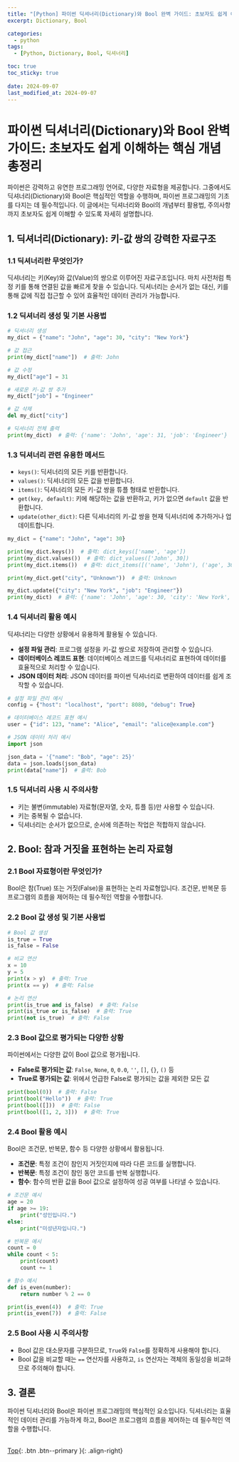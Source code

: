 ```yaml
---
title: "[Python] 파이썬 딕셔너리(Dictionary)와 Bool 완벽 가이드: 초보자도 쉽게 이해하는 핵심 개념 총정리"
excerpt: Dictionary, Bool

categories:
  - python
tags:
  - [Python, Dictionary, Bool, 딕셔너리]

toc: true
toc_sticky: true
 
date: 2024-09-07
last_modified_at: 2024-09-07
---
```


# 파이썬 딕셔너리(Dictionary)와 Bool 완벽 가이드: 초보자도 쉽게 이해하는 핵심 개념 총정리

파이썬은 강력하고 유연한 프로그래밍 언어로, 다양한 자료형을 제공합니다. 그중에서도 딕셔너리(Dictionary)와 Bool은 핵심적인 역할을 수행하며, 파이썬 프로그래밍의 기초를 다지는 데 필수적입니다. 이 글에서는 딕셔너리와 Bool의 개념부터 활용법, 주의사항까지 초보자도 쉽게 이해할 수 있도록 자세히 설명합니다.

## 1. 딕셔너리(Dictionary): 키-값 쌍의 강력한 자료구조

### 1.1 딕셔너리란 무엇인가?

딕셔너리는 키(Key)와 값(Value)의 쌍으로 이루어진 자료구조입니다. 마치 사전처럼 특정 키를 통해 연결된 값을 빠르게 찾을 수 있습니다. 딕셔너리는 순서가 없는 대신, 키를 통해 값에 직접 접근할 수 있어 효율적인 데이터 관리가 가능합니다.

### 1.2 딕셔너리 생성 및 기본 사용법

```python
# 딕셔너리 생성
my_dict = {"name": "John", "age": 30, "city": "New York"}

# 값 접근
print(my_dict["name"])  # 출력: John

# 값 수정
my_dict["age"] = 31

# 새로운 키-값 쌍 추가
my_dict["job"] = "Engineer"

# 값 삭제
del my_dict["city"]

# 딕셔너리 전체 출력
print(my_dict)  # 출력: {'name': 'John', 'age': 31, 'job': 'Engineer'}
```

### 1.3 딕셔너리 관련 유용한 메서드

* `keys()`: 딕셔너리의 모든 키를 반환합니다.
* `values()`: 딕셔너리의 모든 값을 반환합니다.
* `items()`: 딕셔너리의 모든 키-값 쌍을 튜플 형태로 반환합니다.
* `get(key, default)`: 키에 해당하는 값을 반환하고, 키가 없으면 `default` 값을 반환합니다.
* `update(other_dict)`: 다른 딕셔너리의 키-값 쌍을 현재 딕셔너리에 추가하거나 업데이트합니다.

```python
my_dict = {"name": "John", "age": 30}

print(my_dict.keys())  # 출력: dict_keys(['name', 'age'])
print(my_dict.values())  # 출력: dict_values(['John', 30])
print(my_dict.items())  # 출력: dict_items([('name', 'John'), ('age', 30)])

print(my_dict.get("city", "Unknown"))  # 출력: Unknown

my_dict.update({"city": "New York", "job": "Engineer"})
print(my_dict)  # 출력: {'name': 'John', 'age': 30, 'city': 'New York', 'job': 'Engineer'}
```

### 1.4 딕셔너리 활용 예시

딕셔너리는 다양한 상황에서 유용하게 활용될 수 있습니다.

* **설정 파일 관리**: 프로그램 설정을 키-값 쌍으로 저장하여 관리할 수 있습니다.
* **데이터베이스 레코드 표현**: 데이터베이스 레코드를 딕셔너리로 표현하여 데이터를 효율적으로 처리할 수 있습니다.
* **JSON 데이터 처리**: JSON 데이터를 파이썬 딕셔너리로 변환하여 데이터를 쉽게 조작할 수 있습니다.

```python
# 설정 파일 관리 예시
config = {"host": "localhost", "port": 8080, "debug": True}

# 데이터베이스 레코드 표현 예시
user = {"id": 123, "name": "Alice", "email": "alice@example.com"}

# JSON 데이터 처리 예시
import json

json_data = '{"name": "Bob", "age": 25}'
data = json.loads(json_data)
print(data["name"])  # 출력: Bob
```

### 1.5 딕셔너리 사용 시 주의사항

* 키는 불변(immutable) 자료형(문자열, 숫자, 튜플 등)만 사용할 수 있습니다.
* 키는 중복될 수 없습니다.
* 딕셔너리는 순서가 없으므로, 순서에 의존하는 작업은 적합하지 않습니다.

## 2. Bool: 참과 거짓을 표현하는 논리 자료형

### 2.1 Bool 자료형이란 무엇인가?

Bool은 참(True) 또는 거짓(False)을 표현하는 논리 자료형입니다. 조건문, 반복문 등 프로그램의 흐름을 제어하는 데 필수적인 역할을 수행합니다.

### 2.2 Bool 값 생성 및 기본 사용법

```python
# Bool 값 생성
is_true = True
is_false = False

# 비교 연산
x = 10
y = 5
print(x > y)  # 출력: True
print(x == y)  # 출력: False

# 논리 연산
print(is_true and is_false)  # 출력: False
print(is_true or is_false)  # 출력: True
print(not is_true)  # 출력: False
```

### 2.3 Bool 값으로 평가되는 다양한 상황

파이썬에서는 다양한 값이 Bool 값으로 평가됩니다.

* **False로 평가되는 값**: `False`, `None`, `0`, `0.0`, `''`, `[]`, `{}`, `()` 등
* **True로 평가되는 값**: 위에서 언급한 False로 평가되는 값을 제외한 모든 값

```python
print(bool(0))  # 출력: False
print(bool("Hello"))  # 출력: True
print(bool([]))  # 출력: False
print(bool([1, 2, 3]))  # 출력: True
```

### 2.4 Bool 활용 예시

Bool은 조건문, 반복문, 함수 등 다양한 상황에서 활용됩니다.

* **조건문**: 특정 조건이 참인지 거짓인지에 따라 다른 코드를 실행합니다.
* **반복문**: 특정 조건이 참인 동안 코드를 반복 실행합니다.
* **함수**: 함수의 반환 값을 Bool 값으로 설정하여 성공 여부를 나타낼 수 있습니다.

```python
# 조건문 예시
age = 20
if age >= 19:
    print("성인입니다.")
else:
    print("미성년자입니다.")

# 반복문 예시
count = 0
while count < 5:
    print(count)
    count += 1

# 함수 예시
def is_even(number):
    return number % 2 == 0

print(is_even(4))  # 출력: True
print(is_even(7))  # 출력: False
```

### 2.5 Bool 사용 시 주의사항

* Bool 값은 대소문자를 구분하므로, `True`와 `False`를 정확하게 사용해야 합니다.
* Bool 값을 비교할 때는 `==` 연산자를 사용하고, `is` 연산자는 객체의 동일성을 비교하므로 주의해야 합니다.

## 3. 결론

파이썬 딕셔너리와 Bool은 파이썬 프로그래밍의 핵심적인 요소입니다. 딕셔너리는 효율적인 데이터 관리를 가능하게 하고, Bool은 프로그램의 흐름을 제어하는 데 필수적인 역할을 수행합니다.
<br><br>

[Top](#){: .btn .btn--primary }{: .align-right}